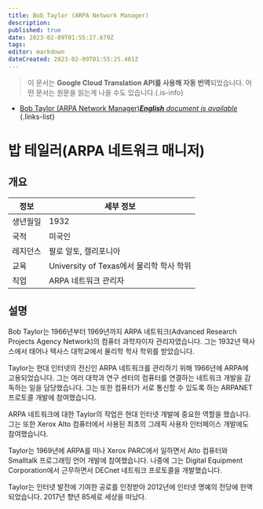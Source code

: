 ```yaml
---
title: Bob Taylor (ARPA Network Manager)
description: 
published: true
date: 2023-02-09T01:55:27.679Z
tags: 
editor: markdown
dateCreated: 2023-02-09T01:55:25.481Z
---
```


> 이 문서는 **Google Cloud Translation API를 사용해 자동 번역**되었습니다.
어떤 문서는 원문을 읽는게 나을 수도 있습니다.{.is-info}



- [Bob Taylor (ARPA Network Manager)***English** document is available*](/en/Knowledge-base/Dictionary/Person/bob-taylor-arpa-network-manager)
{.links-list}


# 밥 테일러(ARPA 네트워크 매니저)

## 개요

| 정보 | 세부 정보 |
| ---------- | ------- |
| 생년월일 | 1932 |
| 국적 | 미국인 |
| 레지던스 | 팔로 알토, 캘리포니아 |
| 교육 | University of Texas에서 물리학 학사 학위 |
| 직업 | ARPA 네트워크 관리자 |

## 설명

Bob Taylor는 1966년부터 1969년까지 ARPA 네트워크(Advanced Research Projects Agency Network)의 컴퓨터 과학자이자 관리자였습니다. 그는 1932년 텍사스에서 태어나 텍사스 대학교에서 물리학 학사 학위를 받았습니다.

Taylor는 현대 인터넷의 전신인 ARPA 네트워크를 관리하기 위해 1966년에 ARPA에 고용되었습니다. 그는 여러 대학과 연구 센터의 컴퓨터를 연결하는 네트워크 개발을 감독하는 일을 담당했습니다. 그는 또한 컴퓨터가 서로 통신할 수 있도록 하는 ARPANET 프로토콜 개발에 참여했습니다.

ARPA 네트워크에 대한 Taylor의 작업은 현대 인터넷 개발에 중요한 역할을 했습니다. 그는 또한 Xerox Alto 컴퓨터에서 사용된 최초의 그래픽 사용자 인터페이스 개발에도 참여했습니다.

Taylor는 1969년에 ARPA를 떠나 Xerox PARC에서 일하면서 Alto 컴퓨터와 Smalltalk 프로그래밍 언어 개발에 참여했습니다. 나중에 그는 Digital Equipment Corporation에서 근무하면서 DECnet 네트워크 프로토콜을 개발했습니다.

Taylor는 인터넷 발전에 기여한 공로를 인정받아 2012년에 인터넷 명예의 전당에 헌액되었습니다. 2017년 향년 85세로 세상을 떠났다.